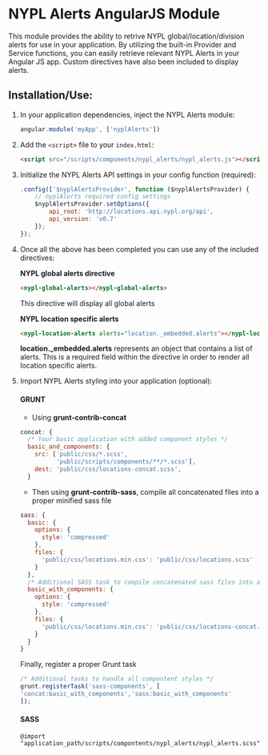 NYPL Alerts AngularJS Module
===========

This module provides the ability to retrive NYPL global/location/division alerts for use in your application.
By utilizing the built-in Provider and Service functions, you can easily retrieve relevant NYPL Alerts in your Angular JS app. Custom directives have also been included to display alerts.

## Installation/Use:

1. In your application dependencies, inject the NYPL Alerts module:

    ```javascript
    angular.module('myApp', ['nyplAlerts'])
    ```

2. Add the `<script>` file to your `index.html`:

    ```html
    <script src="/scripts/components/nypl_alerts/nypl_alerts.js"></script>
    ```

3. Initialize the NYPL Alerts API settings in your config function (required):

    ```javascript
    .config(['$nyplAlertsProvider', function ($nyplAlertsProvider) {
        // nyplAlerts required config settings
        $nyplAlertsProvider.setOptions({
            api_root: 'http://locations.api.nypl.org/api',
            api_version: 'v0.7'
        });    
    });
    ```
4. Once all the above has been completed you can use any of the included directives:

    **NYPL global alerts directive**
    ```html
    <nypl-global-alerts></nypl-global-alerts>
    ```
    This directive will display all global alerts

    **NYPL location specific alerts**
    ```html
    <nypl-location-alerts alerts="location._embedded.alerts"></nypl-location-alerts>
    ```
    **location._embedded.alerts** represents an object that contains a list of alerts.
    This is a required field within the directive in order to render all location specific alerts.

5. Import NYPL Alerts styling into your application (optional):

    #### GRUNT
    * Using **grunt-contrib-concat**
    ```javascript
    concat: {
      /* Your basic application with added component styles */
      basic_and_components: {
        src: ['public/css/*.scss',
              'public/scripts/components/**/*.scss'],
        dest: 'public/css/locations-concat.scss',
      }
    ```

    * Then using **grunt-contrib-sass**, compile all concatenated files into a proper minified sass file
    ```javascript
    sass: {
      basic: {
        options: {
          style: 'compressed'
        },
        files: {
          'public/css/locations.min.css': 'public/css/locations.scss'
        }
      },
      /* Additional SASS task to compile concatenated sass files into a minified version */
      basic_with_components: {
        options: {
          style: 'compressed'
        },
        files: {
          'public/css/locations.min.css': 'public/css/locations-concat.scss'
        }
      }
    }

    ```

    Finally, register a proper Grunt task
    ```javascript
    /* Additional tasks to handle all compontent styles */
    grunt.registerTask('sass-components', [
    'concat:basic_with_components','sass:basic_with_components'
    ]);
    ```

    #### SASS
      ```
      @import "application_path/scripts/compontents/nypl_alerts/nypl_alerts.scss"
      ```